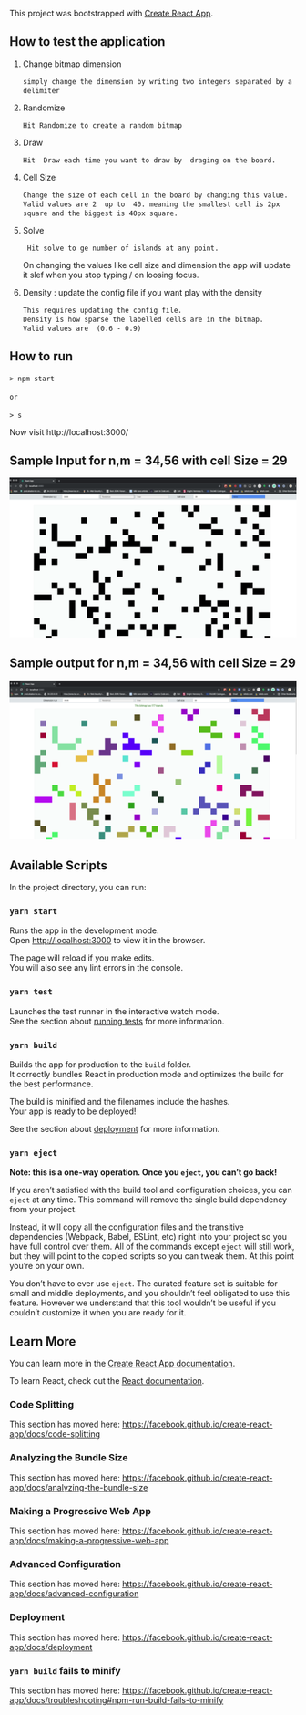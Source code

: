 This project was bootstrapped with [Create React App](https://github.com/facebook/create-react-app).




## How to test the application 

 1. Change bitmap dimension 
 
        simply change the dimension by writing two integers separated by a delimiter  
 
 2. Randomize
        
        Hit Randomize to create a random bitmap
 
     
 3. Draw 
        
        Hit  Draw each time you want to draw by  draging on the board.
 
   
 4. Cell Size 
  
        Change the size of each cell in the board by changing this value. 
        Valid values are 2  up to  40. meaning the smallest cell is 2px square and the biggest is 40px square.
        
 
 5. Solve 
 
         Hit solve to ge number of islands at any point. 
 
 
    On changing the values like cell size and dimension the app will
    update it slef when you stop typing / on loosing focus.

 
 6. Density : update the config file if you want play with the density
           
        This requires updating the config file. 
        Density is how sparse the labelled cells are in the bitmap.
        Valid values are  (0.6 - 0.9)


## How to run 
 
 ```$xslt
> npm start 

or
 
> s 

```



Now visit  http://localhost:3000/ 


## Sample Input for n,m = 34,56 with cell Size = 29 

![alt text](public/input.png)

## Sample output  for n,m = 34,56 with cell Size = 29 

![alt text](public/solved.png)


## Available Scripts


In the project directory, you can run:

### `yarn start`

Runs the app in the development mode.<br />
Open [http://localhost:3000](http://localhost:3000) to view it in the browser.

The page will reload if you make edits.<br />
You will also see any lint errors in the console.

### `yarn test`

Launches the test runner in the interactive watch mode.<br />
See the section about [running tests](https://facebook.github.io/create-react-app/docs/running-tests) for more information.

### `yarn build`

Builds the app for production to the `build` folder.<br />
It correctly bundles React in production mode and optimizes the build for the best performance.

The build is minified and the filenames include the hashes.<br />
Your app is ready to be deployed!

See the section about [deployment](https://facebook.github.io/create-react-app/docs/deployment) for more information.

### `yarn eject`

**Note: this is a one-way operation. Once you `eject`, you can’t go back!**

If you aren’t satisfied with the build tool and configuration choices, you can `eject` at any time. This command will remove the single build dependency from your project.

Instead, it will copy all the configuration files and the transitive dependencies (Webpack, Babel, ESLint, etc) right into your project so you have full control over them. All of the commands except `eject` will still work, but they will point to the copied scripts so you can tweak them. At this point you’re on your own.

You don’t have to ever use `eject`. The curated feature set is suitable for small and middle deployments, and you shouldn’t feel obligated to use this feature. However we understand that this tool wouldn’t be useful if you couldn’t customize it when you are ready for it.

## Learn More

You can learn more in the [Create React App documentation](https://facebook.github.io/create-react-app/docs/getting-started).

To learn React, check out the [React documentation](https://reactjs.org/).

### Code Splitting

This section has moved here: https://facebook.github.io/create-react-app/docs/code-splitting

### Analyzing the Bundle Size

This section has moved here: https://facebook.github.io/create-react-app/docs/analyzing-the-bundle-size

### Making a Progressive Web App

This section has moved here: https://facebook.github.io/create-react-app/docs/making-a-progressive-web-app

### Advanced Configuration

This section has moved here: https://facebook.github.io/create-react-app/docs/advanced-configuration

### Deployment

This section has moved here: https://facebook.github.io/create-react-app/docs/deployment

### `yarn build` fails to minify

This section has moved here: https://facebook.github.io/create-react-app/docs/troubleshooting#npm-run-build-fails-to-minify
